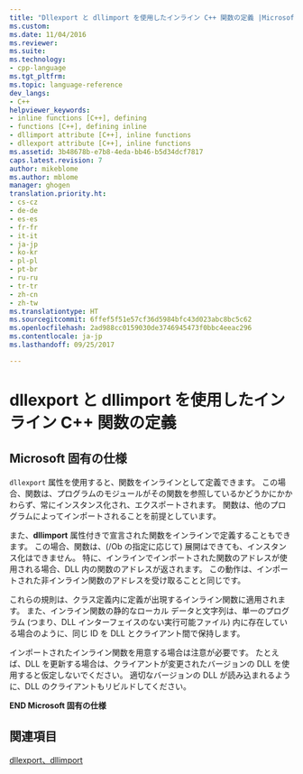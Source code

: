 ```yaml
---
title: "Dllexport と dllimport を使用したインライン C++ 関数の定義 |Microsoft ドキュメント"
ms.custom: 
ms.date: 11/04/2016
ms.reviewer: 
ms.suite: 
ms.technology:
- cpp-language
ms.tgt_pltfrm: 
ms.topic: language-reference
dev_langs:
- C++
helpviewer_keywords:
- inline functions [C++], defining
- functions [C++], defining inline
- dllimport attribute [C++], inline functions
- dllexport attribute [C++], inline functions
ms.assetid: 3b48678b-e7b8-4eda-bb46-b5d34dcf7817
caps.latest.revision: 7
author: mikeblome
ms.author: mblome
manager: ghogen
translation.priority.ht:
- cs-cz
- de-de
- es-es
- fr-fr
- it-it
- ja-jp
- ko-kr
- pl-pl
- pt-br
- ru-ru
- tr-tr
- zh-cn
- zh-tw
ms.translationtype: HT
ms.sourcegitcommit: 6ffef5f51e57cf36d5984bfc43d023abc8bc5c62
ms.openlocfilehash: 2ad988cc0159030de3746945473f0bbc4eeac296
ms.contentlocale: ja-jp
ms.lasthandoff: 09/25/2017

---
```

# <a name="defining-inline-c-functions-with-dllexport-and-dllimport"></a>dllexport と dllimport を使用したインライン C++ 関数の定義
## <a name="microsoft-specific"></a>Microsoft 固有の仕様  
 `dllexport` 属性を使用すると、関数をインラインとして定義できます。 この場合、関数は、プログラムのモジュールがその関数を参照しているかどうかにかかわらず、常にインスタンス化され、エクスポートされます。 関数は、他のプログラムによってインポートされることを前提としています。  
  
 また、**dllimport** 属性付きで宣言された関数をインラインで定義することもできます。 この場合、関数は、(/Ob の指定に応じて) 展開はできても、インスタンス化はできません。 特に、インラインでインポートされた関数のアドレスが使用される場合、DLL 内の関数のアドレスが返されます。 この動作は、インポートされた非インライン関数のアドレスを受け取ることと同じです。  
  
 これらの規則は、クラス定義内に定義が出現するインライン関数に適用されます。 また、インライン関数の静的なローカル データと文字列は、単一のプログラム (つまり、DLL インターフェイスのない実行可能ファイル) 内に存在している場合のように、同じ ID を DLL とクライアント間で保持します。  
  
 インポートされたインライン関数を用意する場合は注意が必要です。 たとえば、DLL を更新する場合は、クライアントが変更されたバージョンの DLL を使用すると仮定しないでください。 適切なバージョンの DLL が読み込まれるように、DLL のクライアントもリビルドしてください。  
  
**END Microsoft 固有の仕様**  
  
## <a name="see-also"></a>関連項目  
 [dllexport、dllimport](../cpp/dllexport-dllimport.md)
